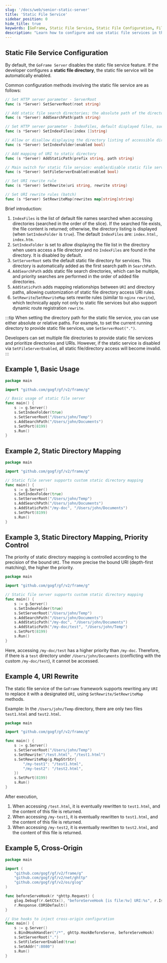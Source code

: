 ```yaml
---
slug: '/docs/web/senior-static-server'
title: 'Static File Service'
sidebar_position: 0
hide_title: true
keywords: [GoFrame, Static File Service, Static File Configuration, File Service Enablement, Static File Directory, Static File Mapping, URI Rewrite, Cross-Origin Support, Static Directory Priority, Directory Listing]
description: "Learn how to configure and use static file services in the GoFrame framework, including setting up static file directories, enabling static file service conditions, mapping URIs to static directories, customizing URI rewrite rules, and cross-origin configuration examples, to help developers effectively manage and optimize static resource access in their projects."
---
```


## Static File Service Configuration

By default, the `GoFrame Server` disables the static file service feature. If the developer configures a **static file directory**, the static file service will be automatically enabled.

Common configuration methods involving the static file service are as follows:

```go
// Set HTTP server parameter - ServerRoot
func (s *Server) SetServerRoot(root string)

// Add static file search directories; the absolute path of the directory must be specified
func (s *Server) AddSearchPath(path string)

// Set HTTP server parameter - IndexFiles, default displayed files, such as: index.html, index.htm
func (s *Server) SetIndexFiles(index []string)

// Allow or disallow displaying the directory listing of accessible directories
func (s *Server) SetIndexFolder(enabled bool)

// Add mapping of URI to static directory
func (s *Server) AddStaticPath(prefix string, path string)

// Main switch for static file service: enable/disable static file service
func (s *Server) SetFileServerEnabled(enabled bool)

// Set URI rewrite rule
func (s *Server) SetRewrite(uri string, rewrite string)

// Set URI rewrite rules (batch)
func (s *Server) SetRewriteMap(rewrites map[string]string)
```

Brief introduction:

1. `IndexFiles` is the list of default file names searched when accessing directories (searched in the order of the slice). If the searched file exists, the file content is returned; otherwise, the directory listing is displayed (when `SetIndexFolder` is `true`). The default `IndexFiles` are: `index.html, index.htm`.
2. `SetIndexFolder` is set to allow displaying the file list in the directory when users access a file directory and no `IndexFiles` are found in the directory. It is disabled by default.
3. `SetServerRoot` sets the default static file directory for services. This directory is automatically added as the first search path in `SearchPath`.
4. `AddSearchPath` adds static file search directories, which can be multiple, and priority searches are performed in the order of added file directories.
5. `AddStaticPath` adds mapping relationships between `URI` and directory paths, allowing customization of static file directory access URI rules.
6. `SetRewrite`/`SetRewriteMap` sets rewrite rules (similar to `nginx` `rewrite`), which technically apply not only to static file services but also support dynamic route registration `rewrite`.

:::tip
When setting the directory path for the static file service, you can use either absolute or relative paths. For example, to set the current running directory to provide static file services, use `SetServerRoot(".")`.

Developers can set multiple file directories to provide static file services and prioritize directories and URIs. However, if the static service is disabled via `SetFileServerEnabled`, all static file/directory access will become invalid.
:::

## Example 1, Basic Usage

```go
package main

import "github.com/gogf/gf/v2/frame/g"

// Basic usage of static file server
func main() {
    s := g.Server()
    s.SetIndexFolder(true)
    s.SetServerRoot("/Users/john/Temp")
    s.AddSearchPath("/Users/john/Documents")
    s.SetPort(8199)
    s.Run()
}
```

## Example 2, Static Directory Mapping

```go
package main

import "github.com/gogf/gf/v2/frame/g"

// Static file server supports custom static directory mapping
func main() {
    s := g.Server()
    s.SetIndexFolder(true)
    s.SetServerRoot("/Users/john/Temp")
    s.AddSearchPath("/Users/john/Documents")
    s.AddStaticPath("/my-doc", "/Users/john/Documents")
    s.SetPort(8199)
    s.Run()
}
```

## Example 3, Static Directory Mapping, Priority Control

The priority of static directory mapping is controlled according to the precision of the bound `URI`. The more precise the bound URI (depth-first matching), the higher the priority.

```go
package main

import "github.com/gogf/gf/v2/frame/g"

// Static file server supports custom static directory mapping
func main() {
    s := g.Server()
    s.SetIndexFolder(true)
    s.SetServerRoot("/Users/john/Temp")
    s.AddSearchPath("/Users/john/Documents")
    s.AddStaticPath("/my-doc", "/Users/john/Documents")
    s.AddStaticPath("/my-doc/test", "/Users/john/Temp")
    s.SetPort(8199)
    s.Run()
}
```

Here, accessing `/my-doc/test` has a higher priority than `/my-doc`. Therefore, if there is a `test` directory under `/Users/john/Documents` (conflicting with the custom `/my-doc/test`), it cannot be accessed.

## Example 4, URI Rewrite

The static file service of the `GoFrame` framework supports rewriting any `URI` to replace it with a designated `URI`, using `SetRewrite/SetRewriteMap` methods.

Example: In the `/Users/john/Temp` directory, there are only two files `test1.html` and `test2.html`.

```go
package main

import "github.com/gogf/gf/v2/frame/g"

func main() {
    s := g.Server()
    s.SetServerRoot("/Users/john/Temp")
    s.SetRewrite("/test.html", "/test1.html")
    s.SetRewriteMap(g.MapStrStr{
        "/my-test1": "/test1.html",
        "/my-test2": "/test2.html",
    })
    s.SetPort(8199)
    s.Run()
}
```

After execution,

1. When accessing `/test.html`, it is eventually rewritten to `test1.html`, and the content of this file is returned.
2. When accessing `/my-test1`, it is eventually rewritten to `test1.html`, and the content of this file is returned.
3. When accessing `/my-test2`, it is eventually rewritten to `test2.html`, and the content of this file is returned.

## Example 5, Cross-Origin

```go
package main

import (
    "github.com/gogf/gf/v2/frame/g"
    "github.com/gogf/gf/v2/net/ghttp"
    "github.com/gogf/gf/v2/os/glog"
)

func beforeServeHook(r *ghttp.Request) {
    glog.Debugf(r.GetCtx(), "beforeServeHook [is file:%v] URI:%s", r.IsFileRequest(), r.RequestURI)
    r.Response.CORSDefault()
}

// Use hooks to inject cross-origin configuration
func main() {
    s := g.Server()
    s.BindHookHandler("/*", ghttp.HookBeforeServe, beforeServeHook)
    s.SetServerRoot(".")
    s.SetFileServerEnabled(true)
    s.SetAddr(":8080")
    s.Run()
}
```

```

```